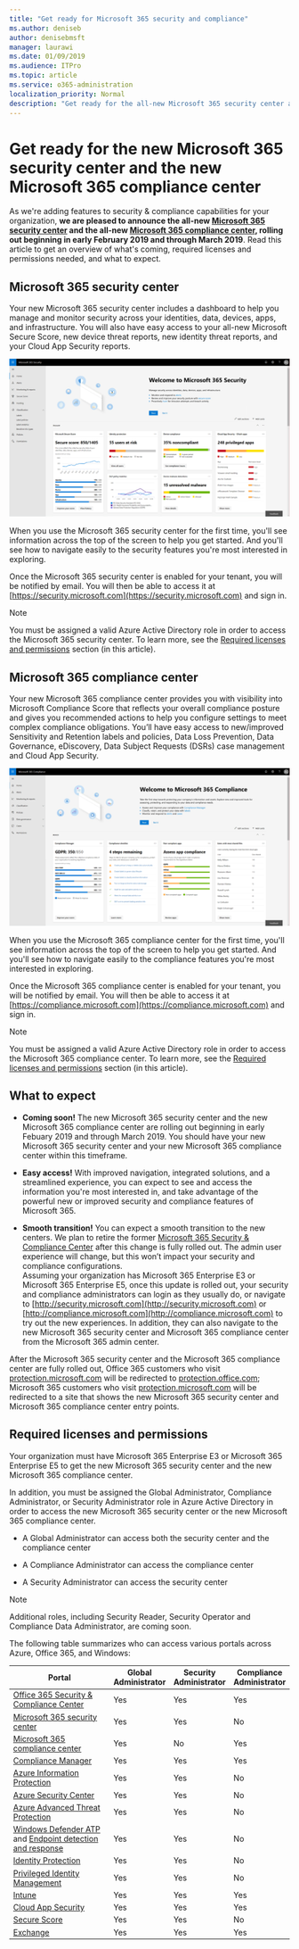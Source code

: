 ```yaml
---
title: "Get ready for Microsoft 365 security and compliance"
ms.author: deniseb
author: denisebmsft
manager: laurawi
ms.date: 01/09/2019
ms.audience: ITPro
ms.topic: article
ms.service: o365-administration
localization_priority: Normal
description: "Get ready for the all-new Microsoft 365 security center and compliance center"
---
```


# Get ready for the new Microsoft 365 security center and the new Microsoft 365 compliance center

As we're adding features to security & compliance capabilities for your organization, **we are pleased to announce the all-new [Microsoft 365 security center](#microsoft-365-security-center) and the all-new [Microsoft 365 compliance center](#microsoft-365-compliance-center), rolling out beginning in early February 2019 and through March 2019**. Read this article to get an overview of what's coming, required licenses and permissions needed, and what to expect.

## Microsoft 365 security center

Your new Microsoft 365 security center includes a dashboard to help you manage and monitor security across your identities, data, devices, apps, and infrastructure. You will also have easy access to your all-new Microsoft Secure Score, new device threat reports, new identity threat reports, and your Cloud App Security reports. 

![New Microsoft 365 security center](media/m365-security-center.png)

When you use the Microsoft 365 security center for the first time, you'll see information across the top of the screen to help you get started. And you'll see how to navigate easily to the security features you're most interested in exploring.

Once the Microsoft 365 security center is enabled for your tenant, you will be notified by email. You will then be able to access it at [https://security.microsoft.com](https://security.microsoft.com) and sign in. 

> [!NOTE]
> You must be assigned a valid Azure Active Directory role in order to access the Microsoft 365 security center. To learn more, see the [Required licenses and permissions](#required-licenses-and-permissions) section (in this article).

## Microsoft 365 compliance center

Your new Microsoft 365 compliance center provides you with visibility into Microsoft Compliance Score that reflects your overall compliance posture and gives you recommended actions to help you configure settings to meet complex compliance obligations. You’ll have easy access to new/improved Sensitivity and Retention labels and policies, Data Loss Prevention, Data Governance, eDiscovery, Data Subject Requests (DSRs) case management and Cloud App Security.

![Microsoft 365 compliance center](media/m365-compliance-center.png)

When you use the Microsoft 365 compliance center for the first time, you'll see information across the top of the screen to help you get started. And you'll see how to navigate easily to the compliance features you're most interested in exploring.

Once the Microsoft 365 compliance center is enabled for your tenant, you will be notified by email. You will then be able to access it at [https://compliance.microsoft.com](https://compliance.microsoft.com) and sign in.  

> [!NOTE]
> You must be assigned a valid Azure Active Directory role in order to access the Microsoft 365 compliance center. To learn more, see the [Required licenses and permissions](#required-licenses-and-permissions) section (in this article).

## What to expect

- **Coming soon!** The new Microsoft 365 security center and the new Microsoft 365 compliance center are rolling out beginning in early Febuary 2019 and through March 2019. You should have your new Microsoft 365 security center and your new Microsoft 365 compliance center within this timeframe.

- **Easy access!** With improved navigation, integrated solutions, and a streamlined experience, you can expect to see and access the information you're most interested in, and take advantage of the powerful new or improved security and compliance features of Microsoft 365.

- **Smooth transition!** You can expect a smooth transition to the new centers. We plan to retire the former [Microsoft 365 Security & Compliance Center](http://protection.microsoft.com) after this change is fully rolled out. The admin user experience will change, but this won’t impact your security and compliance configurations.<br>Assuming your organization has Microsoft 365 Enterprise E3 or Microsoft 365 Enterprise E5, once this update is rolled out, your security and compliance administrators can login as they usually do, or navigate to [http://security.microsoft.com](http://security.microsoft.com) or [http://compliance.microsoft.com](http://compliance.microsoft.com) to try out the new experiences. In addition, they can also navigate to the new Microsoft 365 security center and Microsoft 365 compliance center from the Microsoft 365 admin center.    
 
 After the Microsoft 365 security center and the Microsoft 365 compliance center are fully rolled out, Office 365 customers who visit [protection.microsoft.com](https://protection.microsoft.com) will be redirected to [protection.office.com](https://protection.office.com); Microsoft 365 customers who visit [protection.microsoft.com](https://protection.microsoft.com) will be redirected to a site that shows the new Microsoft 365 security center and Microsoft 365 compliance center entry points.

## Required licenses and permissions

Your organization must have Microsoft 365 Enterprise E3 or Microsoft 365 Enterprise E5 to get the new Microsoft 365 security center and the new Microsoft 365 compliance center.

In addition, you must be assigned the Global Administrator, Compliance Administrator, or Security Administrator role in Azure Active Directory in order to access the new Microsoft 365 security center or the new Microsoft 365 compliance center.

- A Global Administrator can access both the security center and the compliance center

- A Compliance Administrator can access the compliance center

- A Security Administrator can access the security center

> [!NOTE]
> Additional roles, including Security Reader, Security Operator and Compliance Data Administrator, are coming soon.

The following table summarizes who can access various portals across Azure, Office 365, and Windows:

|Portal  |Global<br/>Administrator  |Security <br/>Administrator  |Compliance<br/>Administrator  |
|---------|---------|---------|---------|
|[Office 365 Security & Compliance Center](https://protection.office.com) |Yes |Yes  |Yes |
|[Microsoft 365 security center](https://security.microsoft.com) |Yes  | Yes  | No        |
|[Microsoft 365 compliance center](https://compliance.microsoft.com) | Yes | No | Yes |
|[Compliance Manager](https://aka.ms/compliancemanager) |Yes | Yes |Yes  |
|[Azure Information Protection](https://docs.microsoft.com/azure/information-protection) |Yes |Yes |No |
|[Azure Security Center](https://docs.microsoft.com/azure/security-center/)  |Yes |Yes |No |
|[Azure Advanced Threat Protection](https://docs.microsoft.com/azure-advanced-threat-protection/what-is-atp)  |Yes |Yes |No |
|[Windows Defender ATP](https://docs.microsoft.com/windows/security/threat-protection/windows-defender-atp/windows-defender-advanced-threat-protection?ocid=tia-260153000#windows-defender-atp) and  [Endpoint detection and response](https://docs.microsoft.com/windows/security/threat-protection/windows-defender-atp/overview-endpoint-detection-response)     |Yes |Yes |No |
|[Identity Protection](https://docs.microsoft.com/azure/active-directory/identity-protection)     |Yes |Yes |No |
|[Privileged Identity Management](https://docs.microsoft.com/azure/active-directory/privileged-identity-management)     |Yes |Yes |No |
|[Intune](https://docs.microsoft.com/intune)     |Yes |Yes |Yes |
|[Cloud App Security](https://docs.microsoft.com/cloud-app-security/)     |Yes |Yes |Yes |
|[Secure Score](https://docs.microsoft.com/office365/securitycompliance/office-365-secure-score)     |Yes |Yes |No |
|[Exchange](https://docs.microsoft.com/exchange/)     |Yes |Yes |Yes |





